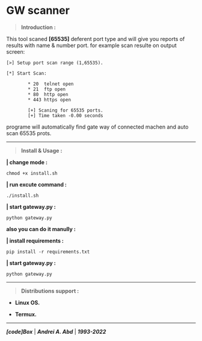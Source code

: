 # **GW scanner**

> **Introduction :**

This tool scaned **[65535]** deferent port type and will give you reports of results with name & number port.
for example scan resulte on output screen:

```[>] Found defulte gateway: 192.168.1.1
[>] Setup port scan range (1,65535).

[*] Start Scan:

        * 20  telnet open
        * 21  ftp open
        * 80  http open
        * 443 https open
        
        [+] Scaning for 65535 ports.
        [+] Time taken -0.00 seconds
```

programe will automatically find gate way of connected machen and auto scan 65535 prots.

---

> **Install & Usage :**

**| change mode :**

```chmod +x install.sh```

**| run excute command :**

```./install.sh```

**| start gateway.py :**

 ```python gateway.py```

**also you can do it manully :**

**| install requirements :**

```pip install -r requirements.txt```

**| start gateway.py :**

```python gateway.py```

---

> **Distributions support :**

- **Linux OS.**

- **Termux.**

---

***[code]Box*** | ***Andrei A. Abd*** | ***1993-2022***
